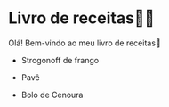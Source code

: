 # Livro de receitas:man_cook:

Olá! Bem-vindo ao meu livro de receitas:wave:

- Strogonoff de frango

- Pavê

- Bolo de Cenoura
